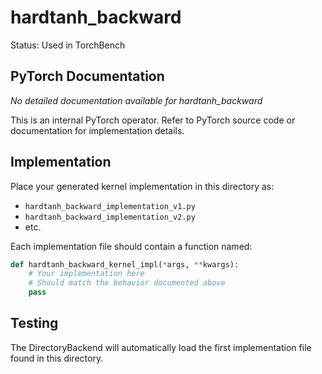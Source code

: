 # hardtanh_backward

Status: Used in TorchBench

## PyTorch Documentation

*No detailed documentation available for hardtanh_backward*

This is an internal PyTorch operator. Refer to PyTorch source code or documentation for implementation details.

## Implementation

Place your generated kernel implementation in this directory as:
- `hardtanh_backward_implementation_v1.py`
- `hardtanh_backward_implementation_v2.py`
- etc.

Each implementation file should contain a function named:
```python
def hardtanh_backward_kernel_impl(*args, **kwargs):
    # Your implementation here
    # Should match the behavior documented above
    pass
```

## Testing

The DirectoryBackend will automatically load the first implementation file found in this directory.
